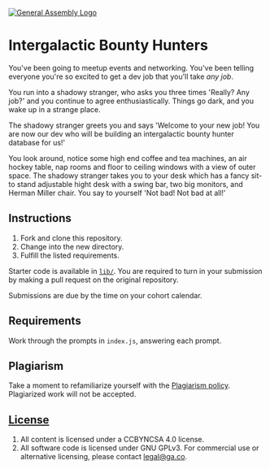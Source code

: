 [![General Assembly Logo](https://camo.githubusercontent.com/1a91b05b8f4d44b5bbfb83abac2b0996d8e26c92/687474703a2f2f692e696d6775722e636f6d2f6b6538555354712e706e67)](https://generalassemb.ly/education/web-development-immersive)

# Intergalactic Bounty Hunters

You've been going to meetup events and networking. You've been telling everyone
you're so excited to get a dev job that you'll take _any job_.

You run into a shadowy stranger, who asks you three times 'Really? Any job?' and
you continue to agree enthusiastically. Things go dark, and you wake up in
a strange place.

The shadowy stranger greets you and says 'Welcome to your new job! You are now
our dev who will be building an intergalactic bounty hunter database for us!'

You look around, notice some high end coffee and tea machines, an air hockey
table, nap rooms and floor to ceiling windows with a view of outer space. The
shadowy stranger takes you to your desk which has a fancy sit-to stand
adjustable hight desk with a swing bar, two big monitors, and Herman Miller
chair. You say to yourself 'Not bad! Not bad at all!'

## Instructions

1. Fork and clone this repository.
1. Change into the new directory.
1. Fulfill the listed requirements.

Starter code is available in [`lib/`](lib/). You are required to turn in your
submission by making a pull request on the original repository.

Submissions are due by the time on your cohort calendar.

## Requirements

Work through the prompts in `index.js`, answering each prompt.

## Plagiarism

Take a moment to refamiliarize yourself with the [Plagiarism policy](https://git.generalassemb.ly/DC-WDI/Administrative/blob/master/plagiarism.md). Plagiarized work will not be accepted.

## [License](LICENSE)

1.  All content is licensed under a CC­BY­NC­SA 4.0 license.
1.  All software code is licensed under GNU GPLv3. For commercial use or
    alternative licensing, please contact legal@ga.co.
